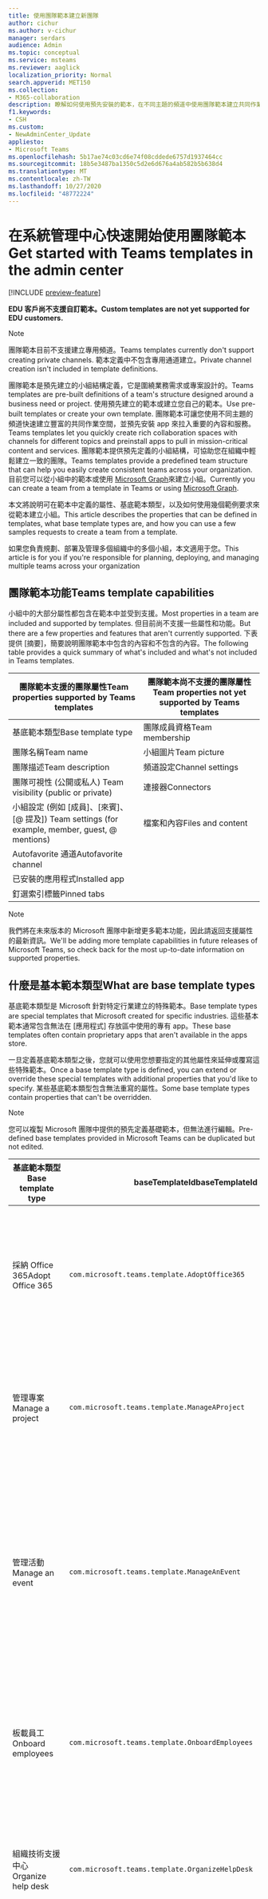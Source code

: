 ```yaml
---
title: 使用團隊範本建立新團隊
author: cichur
ms.author: v-cichur
manager: serdars
audience: Admin
ms.topic: conceptual
ms.service: msteams
ms.reviewer: aaglick
localization_priority: Normal
search.appverid: MET150
ms.collection:
- M365-collaboration
description: 瞭解如何使用預先安裝的範本，在不同主題的頻道中使用團隊範本建立共同作業空間。
f1.keywords:
- CSH
ms.custom:
- NewAdminCenter_Update
appliesto:
- Microsoft Teams
ms.openlocfilehash: 5b17ae74c03cd6e74f08cddede6757d1937464cc
ms.sourcegitcommit: 18b5e3487ba1350c5d2e6d676a4ab582b5b638d4
ms.translationtype: MT
ms.contentlocale: zh-TW
ms.lasthandoff: 10/27/2020
ms.locfileid: "48772224"
---
```

# <a name="get-started-with-teams-templates-in-the-admin-center"></a><span data-ttu-id="c997d-103">在系統管理中心快速開始使用團隊範本</span><span class="sxs-lookup"><span data-stu-id="c997d-103">Get started with Teams templates in the admin center</span></span>

[!INCLUDE [preview-feature](includes/preview-feature.md)]

<span data-ttu-id="c997d-104">**EDU 客戶尚不支援自訂範本。**</span><span class="sxs-lookup"><span data-stu-id="c997d-104">**Custom templates are not yet supported for EDU customers.**</span></span>

> [!NOTE]
> <span data-ttu-id="c997d-105">團隊範本目前不支援建立專用頻道。</span><span class="sxs-lookup"><span data-stu-id="c997d-105">Teams templates currently don't support creating private channels.</span></span> <span data-ttu-id="c997d-106">範本定義中不包含專用通道建立。</span><span class="sxs-lookup"><span data-stu-id="c997d-106">Private channel creation isn't included in template definitions.</span></span>

<span data-ttu-id="c997d-107">團隊範本是預先建立的小組結構定義，它是圍繞業務需求或專案設計的。</span><span class="sxs-lookup"><span data-stu-id="c997d-107">Teams templates are pre-built definitions of a team's structure designed around a business need or project.</span></span> <span data-ttu-id="c997d-108">使用預先建立的範本或建立您自己的範本。</span><span class="sxs-lookup"><span data-stu-id="c997d-108">Use pre-built templates or create your own template.</span></span> <span data-ttu-id="c997d-109">團隊範本可讓您使用不同主題的頻道快速建立豐富的共同作業空間，並預先安裝 app 來拉入重要的內容和服務。</span><span class="sxs-lookup"><span data-stu-id="c997d-109">Teams templates let you quickly create rich collaboration spaces with channels for different topics and preinstall apps to pull in mission-critical content and services.</span></span> <span data-ttu-id="c997d-110">團隊範本提供預先定義的小組結構，可協助您在組織中輕鬆建立一致的團隊。</span><span class="sxs-lookup"><span data-stu-id="c997d-110">Teams templates provide a predefined team structure that can help you easily create consistent teams across your organization.</span></span> <span data-ttu-id="c997d-111">目前您可以從小組中的範本或使用 [Microsoft Graph](get-started-with-teams-templates.md)來建立小組。</span><span class="sxs-lookup"><span data-stu-id="c997d-111">Currently you can create a team from a template in Teams or using [Microsoft Graph](get-started-with-teams-templates.md).</span></span>

<span data-ttu-id="c997d-112">本文將說明可在範本中定義的屬性、基底範本類型，以及如何使用幾個範例要求來從範本建立小組。</span><span class="sxs-lookup"><span data-stu-id="c997d-112">This article describes the properties that can be defined in templates, what base template types are, and how you can use a few samples requests to create a team from a template.</span></span>

<span data-ttu-id="c997d-113">如果您負責規劃、部署及管理多個組織中的多個小組，本文適用于您。</span><span class="sxs-lookup"><span data-stu-id="c997d-113">This article is for you if you're responsible for planning, deploying, and managing multiple teams across your organization</span></span>

## <a name="teams-template-capabilities"></a><span data-ttu-id="c997d-114">團隊範本功能</span><span class="sxs-lookup"><span data-stu-id="c997d-114">Teams template capabilities</span></span>

<span data-ttu-id="c997d-115">小組中的大部分屬性都包含在範本中並受到支援。</span><span class="sxs-lookup"><span data-stu-id="c997d-115">Most properties in a team are included and supported by templates.</span></span> <span data-ttu-id="c997d-116">但目前尚不支援一些屬性和功能。</span><span class="sxs-lookup"><span data-stu-id="c997d-116">But there are a few properties and features that aren't currently supported.</span></span> <span data-ttu-id="c997d-117">下表提供 [摘要]，簡要說明團隊範本中包含的內容和不包含的內容。</span><span class="sxs-lookup"><span data-stu-id="c997d-117">The following table provides a quick summary of what's included and what's not included in Teams templates.</span></span>

| <span data-ttu-id="c997d-118">**團隊範本支援的團隊屬性**</span><span class="sxs-lookup"><span data-stu-id="c997d-118">**Team properties supported by Teams templates**</span></span> | <span data-ttu-id="c997d-119">**團隊範本尚不支援的團隊屬性**</span><span class="sxs-lookup"><span data-stu-id="c997d-119">**Team properties not yet supported by Teams templates**</span></span> |
| ------------------------------------------------ | -------------------------------------------------------- |
| <span data-ttu-id="c997d-120">基底範本類型</span><span class="sxs-lookup"><span data-stu-id="c997d-120">Base template type</span></span> | <span data-ttu-id="c997d-121">團隊成員資格</span><span class="sxs-lookup"><span data-stu-id="c997d-121">Team membership</span></span> |
| <span data-ttu-id="c997d-122">團隊名稱</span><span class="sxs-lookup"><span data-stu-id="c997d-122">Team name</span></span> | <span data-ttu-id="c997d-123">小組圖片</span><span class="sxs-lookup"><span data-stu-id="c997d-123">Team picture</span></span> |
| <span data-ttu-id="c997d-124">團隊描述</span><span class="sxs-lookup"><span data-stu-id="c997d-124">Team description</span></span> | <span data-ttu-id="c997d-125">頻道設定</span><span class="sxs-lookup"><span data-stu-id="c997d-125">Channel settings</span></span> |
| <span data-ttu-id="c997d-126">團隊可視性 (公開或私人) </span><span class="sxs-lookup"><span data-stu-id="c997d-126">Team visibility (public or private)</span></span> | <span data-ttu-id="c997d-127">連接器</span><span class="sxs-lookup"><span data-stu-id="c997d-127">Connectors</span></span> |
| <span data-ttu-id="c997d-128">小組設定 (例如 [成員]、[來賓]、[@ 提及]) </span><span class="sxs-lookup"><span data-stu-id="c997d-128">Team settings (for example, member, guest, @ mentions)</span></span> | <span data-ttu-id="c997d-129">檔案和內容</span><span class="sxs-lookup"><span data-stu-id="c997d-129">Files and content</span></span> |
| <span data-ttu-id="c997d-130">Autofavorite 通道</span><span class="sxs-lookup"><span data-stu-id="c997d-130">Autofavorite channel</span></span> | |
| <span data-ttu-id="c997d-131">已安裝的應用程式</span><span class="sxs-lookup"><span data-stu-id="c997d-131">Installed app</span></span> | |
| <span data-ttu-id="c997d-132">釘選索引標籤</span><span class="sxs-lookup"><span data-stu-id="c997d-132">Pinned tabs</span></span> | |

> [!NOTE]
> <span data-ttu-id="c997d-133">我們將在未來版本的 Microsoft 團隊中新增更多範本功能，因此請返回支援屬性的最新資訊。</span><span class="sxs-lookup"><span data-stu-id="c997d-133">We'll be adding more template capabilities in future releases of Microsoft Teams, so check back for the most up-to-date information on supported properties.</span></span>

## <a name="what-are-base-template-types"></a><span data-ttu-id="c997d-134">什麼是基本範本類型</span><span class="sxs-lookup"><span data-stu-id="c997d-134">What are base template types</span></span>

<span data-ttu-id="c997d-135">基底範本類型是 Microsoft 針對特定行業建立的特殊範本。</span><span class="sxs-lookup"><span data-stu-id="c997d-135">Base template types are special templates that Microsoft created for specific industries.</span></span> <span data-ttu-id="c997d-136">這些基本範本通常包含無法在 [應用程式] 存放區中使用的專有 app。</span><span class="sxs-lookup"><span data-stu-id="c997d-136">These base templates often contain proprietary apps that aren't available in the apps store.</span></span>

<span data-ttu-id="c997d-137">一旦定義基底範本類型之後，您就可以使用您想要指定的其他屬性來延伸或覆寫這些特殊範本。</span><span class="sxs-lookup"><span data-stu-id="c997d-137">Once a base template type is defined, you can extend or override these special templates with additional properties that you'd like to specify.</span></span> <span data-ttu-id="c997d-138">某些基底範本類型包含無法重寫的屬性。</span><span class="sxs-lookup"><span data-stu-id="c997d-138">Some base template types contain properties that can't be overridden.</span></span>

> [!NOTE]
> <span data-ttu-id="c997d-139">您可以複製 Microsoft 團隊中提供的預先定義基礎範本，但無法進行編輯。</span><span class="sxs-lookup"><span data-stu-id="c997d-139">Pre-defined base templates provided in Microsoft Teams can be duplicated but not edited.</span></span>

| <span data-ttu-id="c997d-140">基底範本類型</span><span class="sxs-lookup"><span data-stu-id="c997d-140">Base template type</span></span> | <span data-ttu-id="c997d-141">baseTemplateId</span><span class="sxs-lookup"><span data-stu-id="c997d-141">baseTemplateId</span></span> | <span data-ttu-id="c997d-142">此基礎範本隨附的屬性</span><span class="sxs-lookup"><span data-stu-id="c997d-142">Properties that come with this base template</span></span> |
| ------------------ | -------------- | ----------------------------------------------------- |
| <span data-ttu-id="c997d-143">採納 Office 365</span><span class="sxs-lookup"><span data-stu-id="c997d-143">Adopt Office 365</span></span> |`com.microsoft.teams.template.AdoptOffice365`|  <span data-ttu-id="c997d-144">管道</span><span class="sxs-lookup"><span data-stu-id="c997d-144">Channels:</span></span> <ul><li><span data-ttu-id="c997d-145">一般</span><span class="sxs-lookup"><span data-stu-id="c997d-145">General</span></span></li> <li><span data-ttu-id="c997d-146">公告</span><span class="sxs-lookup"><span data-stu-id="c997d-146">Announcements</span></span></li> <li><span data-ttu-id="c997d-147">擁護方角落</span><span class="sxs-lookup"><span data-stu-id="c997d-147">Champions corner</span></span></li> <li><span data-ttu-id="c997d-148">小組表單</span><span class="sxs-lookup"><span data-stu-id="c997d-148">Team forms</span></span></li></ul> <span data-ttu-id="c997d-149">應用</span><span class="sxs-lookup"><span data-stu-id="c997d-149">Apps:</span></span> <ul><li><span data-ttu-id="c997d-150">Wiki</span><span class="sxs-lookup"><span data-stu-id="c997d-150">Wiki</span></span></li>  <li><span data-ttu-id="c997d-151">行事曆</span><span class="sxs-lookup"><span data-stu-id="c997d-151">Calendar</span></span></li> |
| <span data-ttu-id="c997d-152">管理專案</span><span class="sxs-lookup"><span data-stu-id="c997d-152">Manage a project</span></span> |`com.microsoft.teams.template.ManageAProject`| <span data-ttu-id="c997d-153">管道</span><span class="sxs-lookup"><span data-stu-id="c997d-153">Channels:</span></span> <ul><li><span data-ttu-id="c997d-154">一般</span><span class="sxs-lookup"><span data-stu-id="c997d-154">General</span></span></li> <li><span data-ttu-id="c997d-155">公告</span><span class="sxs-lookup"><span data-stu-id="c997d-155">Announcements</span></span></li> <li><span data-ttu-id="c997d-156">資源清單</span><span class="sxs-lookup"><span data-stu-id="c997d-156">Resources</span></span></li> <li><span data-ttu-id="c997d-157">規劃</span><span class="sxs-lookup"><span data-stu-id="c997d-157">Planning</span></span></li></ul> <span data-ttu-id="c997d-158">應用</span><span class="sxs-lookup"><span data-stu-id="c997d-158">Apps:</span></span><ul><li><span data-ttu-id="c997d-159">Wiki</span><span class="sxs-lookup"><span data-stu-id="c997d-159">Wiki</span></span></li><li><span data-ttu-id="c997d-160">OneNote</span><span class="sxs-lookup"><span data-stu-id="c997d-160">OneNote</span></span></li></ul> |
| <span data-ttu-id="c997d-161">管理活動</span><span class="sxs-lookup"><span data-stu-id="c997d-161">Manage an event</span></span>|`com.microsoft.teams.template.ManageAnEvent` | <span data-ttu-id="c997d-162">管道</span><span class="sxs-lookup"><span data-stu-id="c997d-162">Channels:</span></span> <ul><li><span data-ttu-id="c997d-163">一般</span><span class="sxs-lookup"><span data-stu-id="c997d-163">General</span></span></li> <li><span data-ttu-id="c997d-164">公告</span><span class="sxs-lookup"><span data-stu-id="c997d-164">Announcements</span></span></li> <li><span data-ttu-id="c997d-165">預算</span><span class="sxs-lookup"><span data-stu-id="c997d-165">Budget</span></span></li> <li><span data-ttu-id="c997d-166">內容</span><span class="sxs-lookup"><span data-stu-id="c997d-166">Content</span></span></li><li><span data-ttu-id="c997d-167">物流</span><span class="sxs-lookup"><span data-stu-id="c997d-167">Logistics</span></span></li> <li><span data-ttu-id="c997d-168">規劃</span><span class="sxs-lookup"><span data-stu-id="c997d-168">Planning</span></span></li> <li> <span data-ttu-id="c997d-169">行銷與 PR</span><span class="sxs-lookup"><span data-stu-id="c997d-169">Marketing and PR</span></span></li></ul> <span data-ttu-id="c997d-170">應用</span><span class="sxs-lookup"><span data-stu-id="c997d-170">Apps:</span></span><ul><li><span data-ttu-id="c997d-171">Wiki</span><span class="sxs-lookup"><span data-stu-id="c997d-171">Wiki</span></span></li><li><span data-ttu-id="c997d-172">Web</span><span class="sxs-lookup"><span data-stu-id="c997d-172">Website</span></span></li> <li><span data-ttu-id="c997d-173">YouTube</span><span class="sxs-lookup"><span data-stu-id="c997d-173">YouTube</span></span></li> <li><span data-ttu-id="c997d-174">Planner</span><span class="sxs-lookup"><span data-stu-id="c997d-174">Planner</span></span></li> <li><span data-ttu-id="c997d-175">OneNote</span><span class="sxs-lookup"><span data-stu-id="c997d-175">OneNote</span></span></li></ul> |
|<span data-ttu-id="c997d-176">板載員工</span><span class="sxs-lookup"><span data-stu-id="c997d-176">Onboard employees</span></span>|`com.microsoft.teams.template.OnboardEmployees` | <span data-ttu-id="c997d-177">管道</span><span class="sxs-lookup"><span data-stu-id="c997d-177">Channels:</span></span> <ul><li><span data-ttu-id="c997d-178">一般</span><span class="sxs-lookup"><span data-stu-id="c997d-178">General</span></span></li> <li><span data-ttu-id="c997d-179">公告</span><span class="sxs-lookup"><span data-stu-id="c997d-179">Announcements</span></span></li> <li><span data-ttu-id="c997d-180">員工聊天</span><span class="sxs-lookup"><span data-stu-id="c997d-180">Employee chat</span></span></li> <li><span data-ttu-id="c997d-181">訓練</span><span class="sxs-lookup"><span data-stu-id="c997d-181">Training</span></span></li></ul><span data-ttu-id="c997d-182">應用</span><span class="sxs-lookup"><span data-stu-id="c997d-182">Apps:</span></span><ul><li><span data-ttu-id="c997d-183">Wiki</span><span class="sxs-lookup"><span data-stu-id="c997d-183">Wiki</span></span></li><li><span data-ttu-id="c997d-184">社區</span><span class="sxs-lookup"><span data-stu-id="c997d-184">Communities</span></span></li></ul>|
|<span data-ttu-id="c997d-185">組織技術支援中心</span><span class="sxs-lookup"><span data-stu-id="c997d-185">Organize help desk</span></span>| `com.microsoft.teams.template.OrganizeHelpDesk`|<span data-ttu-id="c997d-186">管道</span><span class="sxs-lookup"><span data-stu-id="c997d-186">Channels:</span></span><ul><li><span data-ttu-id="c997d-187">一般</span><span class="sxs-lookup"><span data-stu-id="c997d-187">General</span></span></li><li><span data-ttu-id="c997d-188">公告</span><span class="sxs-lookup"><span data-stu-id="c997d-188">Announcements</span></span></li><li><span data-ttu-id="c997d-189">常見問題集</span><span class="sxs-lookup"><span data-stu-id="c997d-189">FAQ</span></span></li></ul><span data-ttu-id="c997d-190">應用</span><span class="sxs-lookup"><span data-stu-id="c997d-190">Apps:</span></span><ul><li><span data-ttu-id="c997d-191">Wiki</span><span class="sxs-lookup"><span data-stu-id="c997d-191">Wiki</span></span></li><li><span data-ttu-id="c997d-192">OneNote</span><span class="sxs-lookup"><span data-stu-id="c997d-192">OneNote</span></span></li></ul> |
| <span data-ttu-id="c997d-193">在患者治療上共同作業</span><span class="sxs-lookup"><span data-stu-id="c997d-193">Collaborate on patient care</span></span>| `healthcareWard `| <span data-ttu-id="c997d-194">管道</span><span class="sxs-lookup"><span data-stu-id="c997d-194">Channels:</span></span><ul><li><span data-ttu-id="c997d-195">一般</span><span class="sxs-lookup"><span data-stu-id="c997d-195">General</span></span></li><li><span data-ttu-id="c997d-196">公告</span><span class="sxs-lookup"><span data-stu-id="c997d-196">Announcements</span></span></li><li><span data-ttu-id="c997d-197">Huddles</span><span class="sxs-lookup"><span data-stu-id="c997d-197">Huddles</span></span></li><li><span data-ttu-id="c997d-198">輪</span><span class="sxs-lookup"><span data-stu-id="c997d-198">Rounds</span></span></li><li><span data-ttu-id="c997d-199">人員</span><span class="sxs-lookup"><span data-stu-id="c997d-199">Staffing</span></span></li><li><span data-ttu-id="c997d-200">訓練</span><span class="sxs-lookup"><span data-stu-id="c997d-200">Training</span></span></li></ul> <span data-ttu-id="c997d-201">應用</span><span class="sxs-lookup"><span data-stu-id="c997d-201">Apps:</span></span> <ul><li><span data-ttu-id="c997d-202">Wiki</span><span class="sxs-lookup"><span data-stu-id="c997d-202">Wiki</span></span></li>|
| <span data-ttu-id="c997d-203">在全球危機或活動上共同作業</span><span class="sxs-lookup"><span data-stu-id="c997d-203">Collaborate on global crisis or event</span></span> |`com.microsoft.teams.template.CollaborateOnAGlobalCrisisOrEvent`| <span data-ttu-id="c997d-204">管道</span><span class="sxs-lookup"><span data-stu-id="c997d-204">Channels:</span></span> <ul><li><span data-ttu-id="c997d-205">一般</span><span class="sxs-lookup"><span data-stu-id="c997d-205">General</span></span><li><span data-ttu-id="c997d-206">公告</span><span class="sxs-lookup"><span data-stu-id="c997d-206">Announcements</span></span></li><li><span data-ttu-id="c997d-207">世界新聞</span><span class="sxs-lookup"><span data-stu-id="c997d-207">World news</span></span></li><li><span data-ttu-id="c997d-208">業務連續性</span><span class="sxs-lookup"><span data-stu-id="c997d-208">Business continuity</span></span></li><li><span data-ttu-id="c997d-209">遠端作業</span><span class="sxs-lookup"><span data-stu-id="c997d-209">Remote working</span></span></li><li><span data-ttu-id="c997d-210">內部 comms</span><span class="sxs-lookup"><span data-stu-id="c997d-210">Internal comms</span></span></li><li><span data-ttu-id="c997d-211">外部 comms</span><span class="sxs-lookup"><span data-stu-id="c997d-211">External comms</span></span></li><li><span data-ttu-id="c997d-212">客戶投訴</span><span class="sxs-lookup"><span data-stu-id="c997d-212">Customer complaints</span></span></li><li><span data-ttu-id="c997d-213">Kudos</span><span class="sxs-lookup"><span data-stu-id="c997d-213">Kudos</span></span></li><li><span data-ttu-id="c997d-214">主管更新</span><span class="sxs-lookup"><span data-stu-id="c997d-214">Executive update</span></span></li></ul><span data-ttu-id="c997d-215">應用</span><span class="sxs-lookup"><span data-stu-id="c997d-215">Apps:</span></span> <ul><li><span data-ttu-id="c997d-216">稱讚</span><span class="sxs-lookup"><span data-stu-id="c997d-216">Praise</span></span></li><li><span data-ttu-id="c997d-217">Wiki</span><span class="sxs-lookup"><span data-stu-id="c997d-217">Wiki</span></span></li><li><span data-ttu-id="c997d-218">Web</span><span class="sxs-lookup"><span data-stu-id="c997d-218">Website</span></span></li></ul>|
|<span data-ttu-id="c997d-219">在銀行分支機搆內共同作業</span><span class="sxs-lookup"><span data-stu-id="c997d-219">Collaborate within a bank branch</span></span>| `com.microsoft.teams.template.CollaborateWithinABankBranch `|<span data-ttu-id="c997d-220">管道</span><span class="sxs-lookup"><span data-stu-id="c997d-220">Channels:</span></span> <ul><li><span data-ttu-id="c997d-221">一般</span><span class="sxs-lookup"><span data-stu-id="c997d-221">General</span></span><li><span data-ttu-id="c997d-222">公告</span><span class="sxs-lookup"><span data-stu-id="c997d-222">Announcements</span></span></li><li><span data-ttu-id="c997d-223">Huddles</span><span class="sxs-lookup"><span data-stu-id="c997d-223">Huddles</span></span></li><li><span data-ttu-id="c997d-224">客戶會議</span><span class="sxs-lookup"><span data-stu-id="c997d-224">Customer meetings</span></span></li><li><span data-ttu-id="c997d-225">警告</span><span class="sxs-lookup"><span data-stu-id="c997d-225">Coaching</span></span></li><li><span data-ttu-id="c997d-226">技能開發</span><span class="sxs-lookup"><span data-stu-id="c997d-226">Skills development</span></span></li><li><span data-ttu-id="c997d-227">貸款處理</span><span class="sxs-lookup"><span data-stu-id="c997d-227">Loan processing</span></span></li><li><span data-ttu-id="c997d-228">客戶投訴</span><span class="sxs-lookup"><span data-stu-id="c997d-228">Customer complaints</span></span></li><li><span data-ttu-id="c997d-229">Kudos</span><span class="sxs-lookup"><span data-stu-id="c997d-229">Kudos</span></span></li><li><span data-ttu-id="c997d-230">有趣的內容</span><span class="sxs-lookup"><span data-stu-id="c997d-230">Fun stuff</span></span></li><li><span data-ttu-id="c997d-231">合規性</span><span class="sxs-lookup"><span data-stu-id="c997d-231">Compliance</span></span></li></ul>|
|<span data-ttu-id="c997d-232">協調事件回應</span><span class="sxs-lookup"><span data-stu-id="c997d-232">Coordinate incident response</span></span>| `com.microsoft.teams.template.CoordinateIncidentResponse`|<span data-ttu-id="c997d-233">管道</span><span class="sxs-lookup"><span data-stu-id="c997d-233">Channels:</span></span> <ul><li><span data-ttu-id="c997d-234">一般</span><span class="sxs-lookup"><span data-stu-id="c997d-234">General</span></span><li><span data-ttu-id="c997d-235">公告</span><span class="sxs-lookup"><span data-stu-id="c997d-235">Announcements</span></span></li><li><span data-ttu-id="c997d-236">物流</span><span class="sxs-lookup"><span data-stu-id="c997d-236">Logistics</span></span></li><li><span data-ttu-id="c997d-237">規劃</span><span class="sxs-lookup"><span data-stu-id="c997d-237">Planning</span></span></li><li><span data-ttu-id="c997d-238">修復</span><span class="sxs-lookup"><span data-stu-id="c997d-238">Recovery</span></span></li><li><span data-ttu-id="c997d-239">非常</span><span class="sxs-lookup"><span data-stu-id="c997d-239">Urgent</span></span></li></ul> <span data-ttu-id="c997d-240">應用</span><span class="sxs-lookup"><span data-stu-id="c997d-240">Apps:</span></span> <ul><li><span data-ttu-id="c997d-241">Wiki</span><span class="sxs-lookup"><span data-stu-id="c997d-241">Wiki</span></span></li><li><span data-ttu-id="c997d-242">Excel</span><span class="sxs-lookup"><span data-stu-id="c997d-242">Excel</span></span></li><li><span data-ttu-id="c997d-243">OneNote</span><span class="sxs-lookup"><span data-stu-id="c997d-243">OneNote</span></span></li><li><span data-ttu-id="c997d-244">SharePoint</span><span class="sxs-lookup"><span data-stu-id="c997d-244">SharePoint</span></span></li><li><span data-ttu-id="c997d-245">Planner</span><span class="sxs-lookup"><span data-stu-id="c997d-245">Planner</span></span></li></ul>|
|<span data-ttu-id="c997d-246">醫院</span><span class="sxs-lookup"><span data-stu-id="c997d-246">Hospital</span></span>| <span data-ttu-id="c997d-247">`healthcareHospita`左</span><span class="sxs-lookup"><span data-stu-id="c997d-247">`healthcareHospita`l</span></span> |<span data-ttu-id="c997d-248">管道</span><span class="sxs-lookup"><span data-stu-id="c997d-248">Channels:</span></span> <ul><li><span data-ttu-id="c997d-249">一般</span><span class="sxs-lookup"><span data-stu-id="c997d-249">General</span></span><li><span data-ttu-id="c997d-250">公告</span><span class="sxs-lookup"><span data-stu-id="c997d-250">Announcements</span></span></li><li><span data-ttu-id="c997d-251">合規性</span><span class="sxs-lookup"><span data-stu-id="c997d-251">Compliance</span></span></li><li><span data-ttu-id="c997d-252">Custodial</span><span class="sxs-lookup"><span data-stu-id="c997d-252">Custodial</span></span></li><li><span data-ttu-id="c997d-253">人力資源</span><span class="sxs-lookup"><span data-stu-id="c997d-253">Human resources</span></span></li><li><span data-ttu-id="c997d-254">藥房</span><span class="sxs-lookup"><span data-stu-id="c997d-254">Pharmacy</span></span></li></ul> <span data-ttu-id="c997d-255">應用</span><span class="sxs-lookup"><span data-stu-id="c997d-255">Apps:</span></span> <ul><li><span data-ttu-id="c997d-256">Wiki</span><span class="sxs-lookup"><span data-stu-id="c997d-256">Wiki</span></span></li></ul>|
|<span data-ttu-id="c997d-257">整理商店</span><span class="sxs-lookup"><span data-stu-id="c997d-257">Organize a store</span></span>| `retailStore` |<span data-ttu-id="c997d-258">管道</span><span class="sxs-lookup"><span data-stu-id="c997d-258">Channels:</span></span> <ul><li><span data-ttu-id="c997d-259">一般</span><span class="sxs-lookup"><span data-stu-id="c997d-259">General</span></span><li><span data-ttu-id="c997d-260">倒班切換</span><span class="sxs-lookup"><span data-stu-id="c997d-260">Shift handoff</span></span></li><li><span data-ttu-id="c997d-261">教學</span><span class="sxs-lookup"><span data-stu-id="c997d-261">Learning</span></span></li></ul> <span data-ttu-id="c997d-262">應用</span><span class="sxs-lookup"><span data-stu-id="c997d-262">Apps:</span></span> <ul><li><span data-ttu-id="c997d-263">Wiki</span><span class="sxs-lookup"><span data-stu-id="c997d-263">Wiki</span></span></li></ul>|
|<span data-ttu-id="c997d-264">品質與安全性</span><span class="sxs-lookup"><span data-stu-id="c997d-264">Quality and safety</span></span> |`com.microsoft.teams.template.QualitySafety`|<span data-ttu-id="c997d-265">管道</span><span class="sxs-lookup"><span data-stu-id="c997d-265">Channels:</span></span> <ul><li><span data-ttu-id="c997d-266">一般</span><span class="sxs-lookup"><span data-stu-id="c997d-266">General</span></span><li><span data-ttu-id="c997d-267">公告</span><span class="sxs-lookup"><span data-stu-id="c997d-267">Announcements</span></span></li><li><span data-ttu-id="c997d-268">行1</span><span class="sxs-lookup"><span data-stu-id="c997d-268">Line 1</span></span></li><li><span data-ttu-id="c997d-269">第2行</span><span class="sxs-lookup"><span data-stu-id="c997d-269">Line 2</span></span></li><li><span data-ttu-id="c997d-270">第3行</span><span class="sxs-lookup"><span data-stu-id="c997d-270">Line 3</span></span></li><li><span data-ttu-id="c997d-271">安全</span><span class="sxs-lookup"><span data-stu-id="c997d-271">Safety</span></span></li><li><span data-ttu-id="c997d-272">訓練</span><span class="sxs-lookup"><span data-stu-id="c997d-272">Training</span></span></li><li><span data-ttu-id="c997d-273">保養</span><span class="sxs-lookup"><span data-stu-id="c997d-273">Maintenance</span></span></li><li><span data-ttu-id="c997d-274">有趣的內容</span><span class="sxs-lookup"><span data-stu-id="c997d-274">Fun stuff</span></span></li></ul> <span data-ttu-id="c997d-275">應用</span><span class="sxs-lookup"><span data-stu-id="c997d-275">Apps:</span></span> <ul><li><span data-ttu-id="c997d-276">Wiki</span><span class="sxs-lookup"><span data-stu-id="c997d-276">Wiki</span></span></li></ul>|
|<span data-ttu-id="c997d-277">零售經理共同作業</span><span class="sxs-lookup"><span data-stu-id="c997d-277">Retail - manager collaboration</span></span>| `retailManagerCollaboration` |<span data-ttu-id="c997d-278">管道</span><span class="sxs-lookup"><span data-stu-id="c997d-278">Channels:</span></span> <ul><li><span data-ttu-id="c997d-279">一般</span><span class="sxs-lookup"><span data-stu-id="c997d-279">General</span></span><li><span data-ttu-id="c997d-280">營運</span><span class="sxs-lookup"><span data-stu-id="c997d-280">Operations</span></span></li><li><span data-ttu-id="c997d-281">教學</span><span class="sxs-lookup"><span data-stu-id="c997d-281">Learning</span></span></li></ul> <span data-ttu-id="c997d-282">應用</span><span class="sxs-lookup"><span data-stu-id="c997d-282">Apps:</span></span> <ul><li><span data-ttu-id="c997d-283">Wiki</span><span class="sxs-lookup"><span data-stu-id="c997d-283">Wiki</span></span></li></ul>|
||||

<span data-ttu-id="c997d-284">如需範本類別的詳細資訊，請參閱下列類別：</span><span class="sxs-lookup"><span data-stu-id="c997d-284">For more information about the template categories, see the following categories:</span></span>

- [<span data-ttu-id="c997d-285">財務範本</span><span class="sxs-lookup"><span data-stu-id="c997d-285">Financial templates</span></span>](financial-teams-templates-in-the-admin-console.md)
- [<span data-ttu-id="c997d-286">一般範本</span><span class="sxs-lookup"><span data-stu-id="c997d-286">General templates</span></span>](general-teams-templates-in-the-admin-console.md)
- [<span data-ttu-id="c997d-287">政府範本</span><span class="sxs-lookup"><span data-stu-id="c997d-287">Government templates</span></span>](government-teams-templates-in-the-admin-console.md)
- [<span data-ttu-id="c997d-288">醫療保健範本</span><span class="sxs-lookup"><span data-stu-id="c997d-288">Healthcare templates</span></span>](expand-teams-across-your-org/healthcare/healthcare-templates-admin-console.md)
- [<span data-ttu-id="c997d-289">製造範本</span><span class="sxs-lookup"><span data-stu-id="c997d-289">Manufacturing templates</span></span>](manufacturing-teams-templates-in-the-admin-console.md)
- [<span data-ttu-id="c997d-290">零售範本</span><span class="sxs-lookup"><span data-stu-id="c997d-290">Retail templates</span></span>](retail-teams-templates-in-the-admin-console.md)

## <a name="template-size-limits"></a><span data-ttu-id="c997d-291">範本大小限制</span><span class="sxs-lookup"><span data-stu-id="c997d-291">Template size limits</span></span>

<span data-ttu-id="c997d-292">範本僅限特定數量的頻道、索引標籤和應用程式。</span><span class="sxs-lookup"><span data-stu-id="c997d-292">Templates are limited to a specific number of channels, tabs, and apps.</span></span>

 > [!Note]
 > <span data-ttu-id="c997d-293">從範本建立之後，您可以在小組中新增更多頻道、索引標籤和應用程式。</span><span class="sxs-lookup"><span data-stu-id="c997d-293">You can add more channels, tabs, and apps to the team after it's been created from a template.</span></span>

|<span data-ttu-id="c997d-294">功能</span><span class="sxs-lookup"><span data-stu-id="c997d-294">Feature</span></span> | <span data-ttu-id="c997d-295">期限</span><span class="sxs-lookup"><span data-stu-id="c997d-295">Limit</span></span>|
|-|-|
|<span data-ttu-id="c997d-296">每個範本的頻道</span><span class="sxs-lookup"><span data-stu-id="c997d-296">Channels per template</span></span> | <span data-ttu-id="c997d-297">工資</span><span class="sxs-lookup"><span data-stu-id="c997d-297">15</span></span> |
|<span data-ttu-id="c997d-298">範本中的每個頻道索引標籤</span><span class="sxs-lookup"><span data-stu-id="c997d-298">Tabs per channel in a template</span></span> | <span data-ttu-id="c997d-299">20</span><span class="sxs-lookup"><span data-stu-id="c997d-299">20</span></span> |
|<span data-ttu-id="c997d-300">每個範本的 app</span><span class="sxs-lookup"><span data-stu-id="c997d-300">Apps per template</span></span> | <span data-ttu-id="c997d-301">50</span><span class="sxs-lookup"><span data-stu-id="c997d-301">50</span></span>|
|||

<span data-ttu-id="c997d-302">如需詳細資訊，請參閱 [小組的限制與規格](limits-specifications-teams.md) 。</span><span class="sxs-lookup"><span data-stu-id="c997d-302">See [Limits and specifications of Teams](limits-specifications-teams.md) for more information.</span></span>

## <a name="related-topics"></a><span data-ttu-id="c997d-303">相關主題</span><span class="sxs-lookup"><span data-stu-id="c997d-303">Related topics</span></span>

- [<span data-ttu-id="c997d-304">建立自訂團隊範本</span><span class="sxs-lookup"><span data-stu-id="c997d-304">Create a custom team template</span></span>](create-a-team-template.md)
- [<span data-ttu-id="c997d-305">從現有的小組範本建立小組範本</span><span class="sxs-lookup"><span data-stu-id="c997d-305">Create a team template from an existing team template</span></span>](create-template-from-existing-template.md)
- [<span data-ttu-id="c997d-306">從現有團隊建立範本</span><span class="sxs-lookup"><span data-stu-id="c997d-306">Create a template from an existing team</span></span>](create-template-from-existing-team.md)

